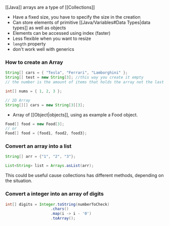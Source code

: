 
[[Java]] arrays are a type of [[Collections]]

- Have a fixed size, you have to specify the size in the creation
- Can store elements of primitive [[Java/Variables#Data Types|data types]] as well as objects
- Elements can be accessed using index (faster)
- Less flexible when you want to resize
- ``length`` property
- don't work well with generics

### How to create an Array

```java
String[] cars = { "Tesla", "Ferrari", "Lamborghini" };
String[] test = new String[3]; //this way you create it empty
// the number is the amount of items that holds the array not the last index

int[] nums = { 1, 2, 3 };

// 2D Array
String[][] cars = new String[3][3];
```

- Array of [[Object|objects]], using as example a Food object.

```java
Food[] food = new Food[3];
// or
Food[] food = {food1, food2, food3};
```

### Convert an array into a list

```java
String[] arr = {"1", "2", "3"};

List<String> list = Arrays.asList(arr);
```

This could be useful cause collections has different methods, depending on the situation.

### Convert a integer into an array of digits

```java
int[] digits = Integer.toString(numberToCheck)
					.chars()
					.map(i -> i - '0')
					.toArray();
```
